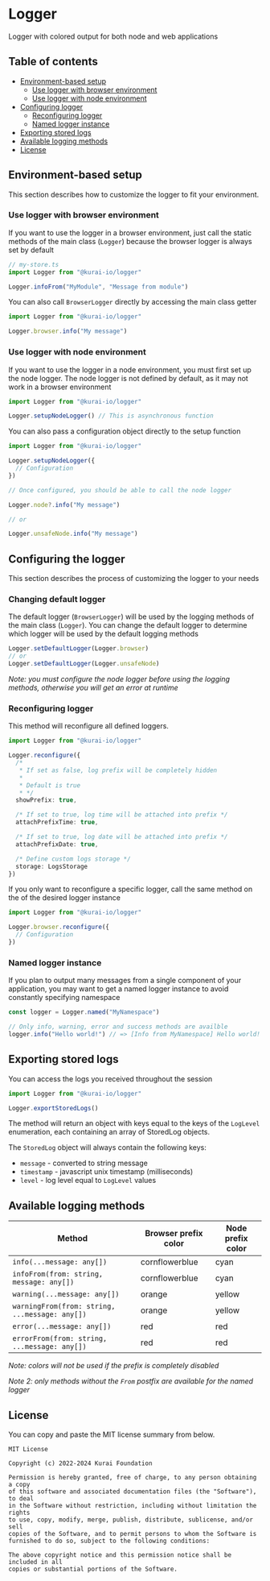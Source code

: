# Logger

Logger with colored output for both node and web applications

## Table of contents

- [Environment-based setup](#environment-based-setup)
    - [Use logger with browser environment](#use-logger-with-browser-environment)
    - [Use logger with node environment](#use-logger-with-node-environment)
- [Configuring logger](#configuring-the-logger)
    - [Reconfiguring logger](#reconfiguring-logger)
    - [Named logger instance](#named-logger-instance)
- [Exporting stored logs](#exporting-stored-logs)
- [Available logging methods](#available-logging-methods)
- [License](#license)

## Environment-based setup

This section describes how to customize the logger to fit your environment.

### Use logger with browser environment

If you want to use the logger in a browser environment,
just call the static methods of the main class (`Logger`) because the browser
logger is always set by default

```ts
// my-store.ts
import Logger from "@kurai-io/logger"

Logger.infoFrom("MyModule", "Message from module")
```

You can also call `BrowserLogger` directly by accessing the main class getter

```ts
import Logger from "@kurai-io/logger"

Logger.browser.info("My message")
```

### Use logger with node environment

If you want to use the logger in a node environment,
you must first set up the node logger. The node logger
is not defined by default, as it may not work in a browser environment

```ts
import Logger from "@kurai-io/logger"

Logger.setupNodeLogger() // This is asynchronous function

```

You can also pass a configuration object directly to the setup function

```ts
import Logger from "@kurai-io/logger"

Logger.setupNodeLogger({
  // Configuration
})

// Once configured, you should be able to call the node logger

Logger.node?.info("My message")

// or

Logger.unsafeNode.info("My message")

```

## Configuring the logger

This section describes the process of customizing the logger to your needs

### Changing default logger

The default logger (`BrowserLogger`) will be
used by the logging methods of the main class (`Logger`).
You can change the default logger to determine which
logger will be used by the default logging methods

```ts
Logger.setDefaultLogger(Logger.browser)
// or
Logger.setDefaultLogger(Logger.unsafeNode)
```

_Note: you must configure the node logger before using the
logging methods, otherwise you will get an error at runtime_

### Reconfiguring logger

This method will reconfigure all defined loggers.

```ts
import Logger from "@kurai-io/logger"

Logger.reconfigure({
  /*
   * If set as false, log prefix will be completely hidden
   *
   * Default is true
   * */
  showPrefix: true,

  /* If set to true, log time will be attached into prefix */
  attachPrefixTime: true,

  /* If set to true, log date will be attached into prefix */
  attachPrefixDate: true,

  /* Define custom logs storage */
  storage: LogsStorage
})
```

If you only want to reconfigure a specific logger, call the same method on the
of the desired logger instance

```ts
import Logger from "@kurai-io/logger"

Logger.browser.reconfigure({
  // Configuration
})
```

### Named logger instance

If you plan to output many messages from a single component
of your application, you may want to get a named logger instance
to avoid constantly specifying namespace

```typescript
const logger = Logger.named("MyNamespace")

// Only info, warning, error and success methods are availble
logger.info("Hello world!") // => [Info from MyNamespace] Hello world!
```

## Exporting stored logs

You can access the logs you received throughout the session

```ts
import Logger from "@kurai-io/logger"

Logger.exportStoredLogs()
```

The method will return an object with keys equal to
the keys of the `LogLevel` enumeration,
each containing an array of StoredLog objects.

The `StoredLog` object will always contain the following keys:

- `message` - converted to string message
- `timestamp` - javascript unix timestamp (milliseconds)
- `level` - log level equal to `LogLevel` values

## Available logging methods

| Method                                         | Browser prefix color | Node prefix color |
|------------------------------------------------|----------------------|-------------------|
| `info(...message: any[])`                      | cornflowerblue       | cyan              |
| `infoFrom(from: string, message: any[])`       | cornflowerblue       | cyan              |
| `warning(...message: any[])`                   | orange               | yellow            |
| `warningFrom(from: string, ...message: any[])` | orange               | yellow            |
| `error(...message: any[])`                     | red                  | red               |
| `errorFrom(from: string, ...message: any[])`   | red                  | red               |

_Note: colors will not be used if the prefix is completely disabled_

_Note 2: only methods without the `From` postfix are available for the named logger_

## License

You can copy and paste the MIT license summary from below.

```text
MIT License

Copyright (c) 2022-2024 Kurai Foundation

Permission is hereby granted, free of charge, to any person obtaining a copy
of this software and associated documentation files (the "Software"), to deal
in the Software without restriction, including without limitation the rights
to use, copy, modify, merge, publish, distribute, sublicense, and/or sell
copies of the Software, and to permit persons to whom the Software is
furnished to do so, subject to the following conditions:

The above copyright notice and this permission notice shall be included in all
copies or substantial portions of the Software.
```
